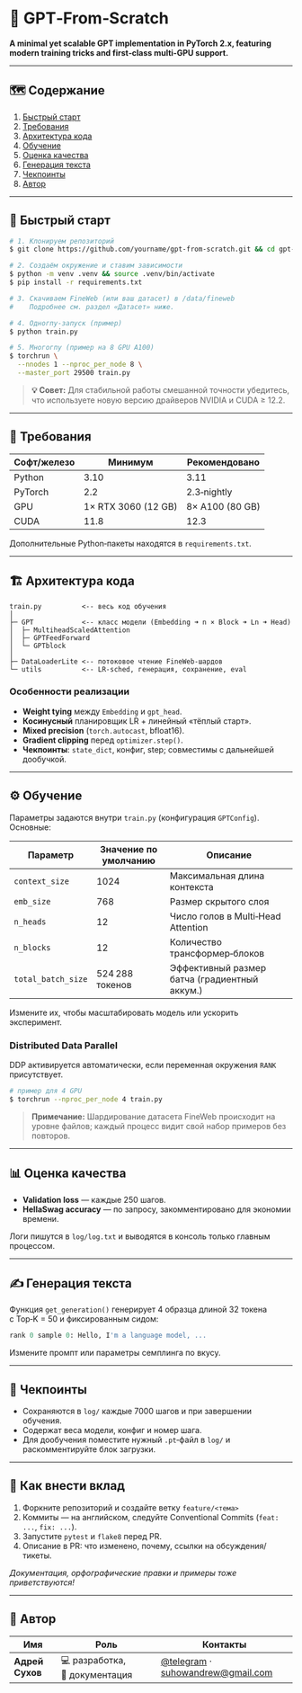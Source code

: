 # 🧠 GPT‑From‑Scratch

**A minimal yet scalable GPT implementation in PyTorch 2.x, featuring modern training tricks and first‑class multi‑GPU support.**

---

## 🗺️ Содержание

1. [Быстрый старт](#-быстрый-старт)
2. [Требования](#-требования)
3. [Архитектура кода](#-архитектура-кода)
4. [Обучение](#-обучение)
5. [Оценка качества](#-оценка-качества)
6. [Генерация текста](#-генерация-текста)
7. [Чекпоинты](#-чекпоинты)
8. [Автор](#-автор)

---

## 🚀 Быстрый старт

```bash
# 1. Клонируем репозиторий
$ git clone https://github.com/yourname/gpt-from-scratch.git && cd gpt-from-scratch

# 2. Создаём окружение и ставим зависимости
$ python -m venv .venv && source .venv/bin/activate
$ pip install -r requirements.txt

# 3. Скачиваем FineWeb (или ваш датасет) в /data/fineweb
#    Подробнее см. раздел «Датасет» ниже.

# 4. Одногпу‑запуск (пример)
$ python train.py

# 5. Многогпу (пример на 8 GPU A100)
$ torchrun \
  --nnodes 1 --nproc_per_node 8 \
  --master_port 29500 train.py
```

> **💡 Совет:** Для стабильной работы смешанной точности убедитесь, что используете новую версию драйверов NVIDIA и CUDA ≥ 12.2.

---

## 🧩 Требования

| Софт/железо | Минимум             | Рекомендовано   |
| ----------- | ------------------- | --------------- |
| Python      | 3.10                | 3.11            |
| PyTorch     | 2.2                 | 2.3‑nightly     |
| GPU         | 1× RTX 3060 (12 GB) | 8× A100 (80 GB) |
| CUDA        | 11.8                | 12.3            |

Дополнительные Python‑пакеты находятся в `requirements.txt`.

---

## 🏗️ Архитектура кода

```
train.py          <-- весь код обучения
│
├─ GPT            <-- класс модели (Embedding ➜ n × Block ➜ Ln ➜ Head)
│  ├─ MultiheadScaledAttention
│  ├─ GPTFeedForward
│  └─ GPTblock
│
├─ DataLoaderLite <-- потоковое чтение FineWeb‑шардов
└─ utils          <-- LR‑sched, генерация, сохранение, eval
```

### Особенности реализации

* **Weight tying** между `Embedding` и `gpt_head`.
* **Косинусный** планировщик LR + линейный «тёплый старт».
* **Mixed precision** (`torch.autocast`, bfloat16).
* **Gradient clipping** перед `optimizer.step()`.
* **Чекпоинты**: `state_dict`, конфиг, step; совместимы с дальнейшей дообучкой.

---

## ⚙️ Обучение

Параметры задаются внутри `train.py` (конфигурация `GPTConfig`). Основные:

| Параметр           | Значение по умолчанию | Описание                                      |
| ------------------ | --------------------- | --------------------------------------------- |
| `context_size`     | 1024                  | Максимальная длина контекста                  |
| `emb_size`         | 768                   | Размер скрытого слоя                          |
| `n_heads`          | 12                    | Число голов в Multi‑Head Attention            |
| `n_blocks`         | 12                    | Количество трансформер‑блоков                 |
| `total_batch_size` | 524 288 токенов       | Эффективный размер батча (градиентный аккум.) |

Измените их, чтобы масштабировать модель или ускорить эксперимент.

### Distributed Data Parallel

DDP активируется автоматически, если переменная окружения `RANK` присутствует.

```bash
# пример для 4 GPU
$ torchrun --nproc_per_node 4 train.py
```

> **Примечание:** Шардирование датасета FineWeb происходит на уровне файлов; каждый процесс видит свой набор примеров без повторов.

---

## 📊 Оценка качества

* **Validation loss** — каждые 250 шагов.
* **HellaSwag accuracy** — по запросу, закомментировано для экономии времени.

Логи пишутся в `log/log.txt` и выводятся в консоль только главным процессом.

---

## ✍️ Генерация текста

Функция `get_generation()` генерирует 4 образца длиной 32 токена с Top‑K = 50 и фиксированным сидом:

```python
rank 0 sample 0: Hello, I'm a language model, ...
```

Измените промпт или параметры семплинга по вкусу.

---

## 💾 Чекпоинты

* Сохраняются в `log/` каждые 7000 шагов и при завершении обучения.
* Содержат веса модели, конфиг и номер шага.
* Для дообучения поместите нужный `.pt`‑файл в `log/` и раскомментируйте блок загрузки.

---

## 🙌 Как внести вклад

1. Форкните репозиторий и создайте ветку `feature/<тема>`
2. Коммиты — на английском, следуйте Conventional Commits (`feat: ...`, `fix: ...`).
3. Запустите `pytest` и `flake8` перед PR.
4. Описание в PR: что изменено, почему, ссылки на обсуждения/тикеты.

*Документация, орфографические правки и примеры тоже приветствуются!*

---

## 👤 Автор

| Имя             | Роль                           | Контакты                                                                                  |
| --------------- | ------------------------------ | ----------------------------------------------------------------------------------------- |
| **Адрей Сухов** | 💻 разработка, 📝 документация | [@telegram](https://t.me/suhowandrew) · [suhowandrew@gmail.com](mailto:suhowandrew@gmail.com) |



